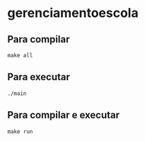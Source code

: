 # gerenciamentoescola

## Para compilar 
```console
make all
```

## Para executar 
```console
./main
```

## Para compilar e executar
```console
make run
```

